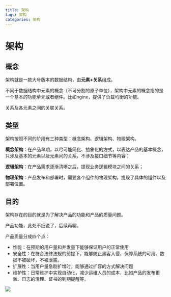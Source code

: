 ```yaml
---
title: 架构
tags: 架构
categories: 架构
---
```




# 架构

## 概念

架构就是一款大号版本的数据结构，由**元素+关系**组成。

不同于数据结构中元素的概念（不可分割的原子单位），架构中元素的概念指的是一个基本的功能单元或者组件。比如nginx，提供了负载均衡的功能。

关系及各元素之间的关联关系。



## 类型

架构按照不同的阶段有三种类型：概念架构、逻辑架构、物理架构。

**概念架构**：在产品早期，以尽可能简化、抽象化的方式，以表达产品的基本概念，只涉及基本的元素以及元素间的关系，不涉及接口细节等内容；

**逻辑架构**：在产品需求逐渐清晰之后，提现业务逻辑模块之间的关系；

**物理架构**：产品发布和部署时，需要各个组件的物理架构，提现了具体的组件以及部署位置。



## 目的

架构存在的目的就是为了解决产品的功能和产品的质量问题。

产品功能，此处不细说了，后续再聊。

产品质量分成四个点：

- 性能：在预期的用户量和并发量下能够保证用户的正常使用
- 安全性：在符合法律法规的前提下，能够防止黑客入侵、保障系统的可用、数据不被破坏，不被泄露。
- 扩展性：当用户量急剧扩增时，能够通过扩容的方式解决问题
- 维护性：日常维护中实现自动化，减少运维人员的成本，比如产品的发布更新、日志的清理、证书的到期提醒等。



![](https://blog.airaccoon.cn/img/bed/20200322/1584848958476.png)